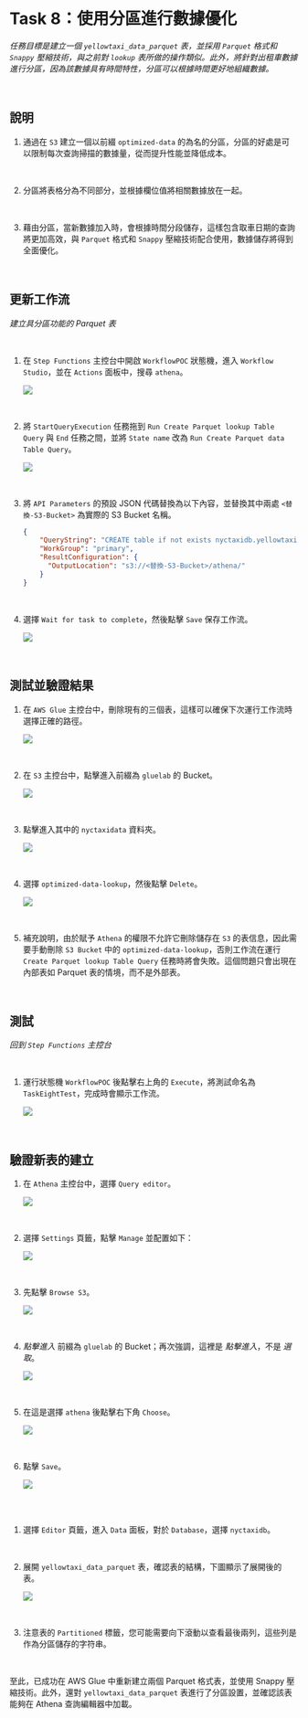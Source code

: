 # Task 8：使用分區進行數據優化

_任務目標是建立一個 `yellowtaxi_data_parquet` 表，並採用 `Parquet` 格式和 `Snappy` 壓縮技術，與之前對 `lookup` 表所做的操作類似。此外，將針對出租車數據進行分區，因為該數據具有時間特性，分區可以根據時間更好地組織數據。_

<br>

## 說明

1. 通過在 `S3` 建立一個以前綴 `optimized-data` 的為名的分區，分區的好處是可以限制每次查詢掃描的數據量，從而提升性能並降低成本。

<br>

2. 分區將表格分為不同部分，並根據欄位值將相關數據放在一起。

<br>

3. 藉由分區，當新數據加入時，會根據時間分段儲存，這樣包含取車日期的查詢將更加高效，與 `Parquet` 格式和 `Snappy` 壓縮技術配合使用，數據儲存將得到全面優化。

<br>

## 更新工作流

_建立具分區功能的 Parquet 表_

<br>

1. 在 `Step Functions` 主控台中開啟 `WorkflowPOC` 狀態機，進入 `Workflow Studio`，並在 `Actions` 面板中，搜尋 `athena`。

    ![](images/img_114.png)

<br>

2. 將 `StartQueryExecution` 任務拖到 `Run Create Parquet lookup Table Query` 與 `End` 任務之間，並將 `State name` 改為 `Run Create Parquet data Table Query`。

    ![](images/img_115.png)

<br>

3. 將 `API Parameters` 的預設 JSON 代碼替換為以下內容，並替換其中兩處 `<替換-S3-Bucket>` 為實際的 S3 Bucket 名稱。

    ```json
    {
        "QueryString": "CREATE table if not exists nyctaxidb.yellowtaxi_data_parquet WITH (format='PARQUET',parquet_compression='SNAPPY',partitioned_by=array['pickup_year','pickup_month'],external_location = 's3://<替換-S3-Bucket>/nyctaxidata/optimized-data/') AS SELECT vendorid,tpep_pickup_datetime,tpep_dropoff_datetime,passenger_count,trip_distance,ratecodeid,store_and_fwd_flag,pulocationid,dolocationid,fare_amount,extra,mta_tax,tip_amount,tolls_amount,improvement_surcharge,total_amount,congestion_surcharge,payment_type,substr(\"tpep_pickup_datetime\",1,4) pickup_year, substr(\"tpep_pickup_datetime\",6,2) AS pickup_month FROM nyctaxidb.yellowtaxi_data_csv where substr(\"tpep_pickup_datetime\",1,4) = '2020' and substr(\"tpep_pickup_datetime\",6,2) = '01'",
        "WorkGroup": "primary",
        "ResultConfiguration": {
          "OutputLocation": "s3://<替換-S3-Bucket>/athena/"
        }
    }
    ```

<br>

4. 選擇 `Wait for task to complete`，然後點擊 `Save` 保存工作流。

    ![](images/img_116.png)

<br>

## 測試並驗證結果

1. 在 `AWS Glue` 主控台中，刪除現有的三個表，這樣可以確保下次運行工作流時選擇正確的路徑。

    ![](images/img_117.png)

<br>

2. 在 `S3` 主控台中，點擊進入前綴為 `gluelab` 的 Bucket。

    ![](images/img_118.png)

<br>

3. 點擊進入其中的 `nyctaxidata` 資料夾。

    ![](images/img_119.png)

<br>

4. 選擇 `optimized-data-lookup`，然後點擊 `Delete`。

    ![](images/img_120.png)

<br>

5. 補充說明，由於賦予 `Athena` 的權限不允許它刪除儲存在 `S3` 的表信息，因此需要手動刪除 `S3 Bucket` 中的 `optimized-data-lookup`，否則工作流在運行 `Create Parquet lookup Table Query` 任務時將會失敗。這個問題只會出現在內部表如 Parquet 表的情境，而不是外部表。

<br>

## 測試

_回到 `Step Functions` 主控台_

<br>

1. 運行狀態機 `WorkflowPOC` 後點擊右上角的 `Execute`，將測試命名為 `TaskEightTest`，完成時會顯示工作流。

    ![](images/img_121.png)

<br>

## 驗證新表的建立

1. 在 `Athena` 主控台中，選擇 `Query editor`。

    ![](images/img_122.png)

<br>

2. 選擇 `Settings` 頁籤，點擊 `Manage` 並配置如下：

    ![](images/img_123.png)

<br>

3. 先點擊 `Browse S3`。

    ![](images/img_124.png)

<br>

4. _點擊進入_ 前綴為 `gluelab` 的 Bucket；再次強調，這裡是 _點擊進入_，不是 _選取_。

    ![](images/img_125.png)

<br>

5. 在這是選擇 `athena` 後點擊右下角 `Choose`。

    ![](images/img_126.png)

<br>

6. 點擊 `Save`。

    ![](images/img_127.png)

<br>

##

1. 選擇 `Editor` 頁籤，進入 `Data` 面板，對於 `Database`，選擇 `nyctaxidb`。

<br>

2. 展開 `yellowtaxi_data_parquet` 表，確認表的結構，下圖顯示了展開後的表。

    ![](images/task8_parquet_table_schema.png)

<br>

3. 注意表的 `Partitioned` 標籤，您可能需要向下滾動以查看最後兩列，這些列是作為分區儲存的字符串。


<br>

至此，已成功在 AWS Glue 中重新建立兩個 Parquet 格式表，並使用 Snappy 壓縮技術。此外，還對 `yellowtaxi_data_parquet` 表進行了分區設置，並確認該表能夠在 Athena 查詢編輯器中加載。
